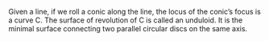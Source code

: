 Given a line, if we roll a conic along the line, the locus of the
conic’s focus is a curve C. The surface of revolution of C is called an
unduloid. It is the minimal surface connecting two parallel circular
discs on the same axis.
